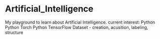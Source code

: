 # Artificial_Intelligence

My playground to learn about Artificial Intelligence.
current interest:
Python
Python Torch
Python TensorFlow
Dataset -  creation, acusition, labeling, structure
